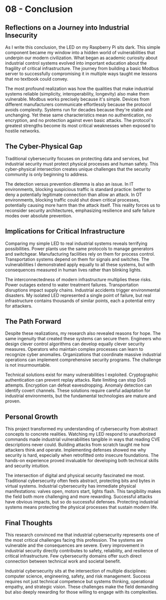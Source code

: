 # 08 - Conclusion

## Reflections on a Journey into Industrial Insecurity

As I write this conclusion, the LED on my Raspberry Pi sits dark. This simple component became my window into a hidden world of vulnerabilities that underpin our modern civilization. What began as academic curiosity about industrial control systems evolved into important education about the fragility of critical infrastructure. The journey from building a basic Modbus server to successfully compromising it in multiple ways taught me lessons that no textbook could convey.

The most profound realization was how the qualities that make industrial systems reliable (simplicity, interoperability, longevity) also make them vulnerable. Modbus works precisely because it's simple. Devices from different manufacturers communicate effortlessly because the protocol avoids complexity. Systems run for decades because they're stable and unchanging. Yet these same characteristics mean no authentication, no encryption, and no protection against even basic attacks. The protocol's greatest strengths become its most critical weaknesses when exposed to hostile networks.

## The Cyber-Physical Gap

Traditional cybersecurity focuses on protecting data and services, but industrial security must protect physical processes and human safety. This cyber-physical intersection creates unique challenges that the security community is only beginning to address.

The detection versus prevention dilemma is also an issue. In IT environments, blocking suspicious traffic is standard practice: better to deny a potentially legitimate connection than allow an attack. In OT environments, blocking traffic could shut down critical processes, potentially causing more harm than the attack itself. This reality forces us to reconsider security architectures, emphasizing resilience and safe failure modes over absolute prevention.

## Implications for Critical Infrastructure

Comparing my simple LED to real industrial systems reveals terrifying possibilities. Power plants use the same protocols to manage generators and switchgear. Manufacturing facilities rely on them for process control. Transportation systems depend on them for signals and switches. The vulnerabilities I demonstrated apply equally to all these systems, but with consequences measured in human lives rather than blinking lights.

The interconnectedness of modern infrastructure multiplies these risks. Power outages extend to water treatment failures. Transportation disruptions impact supply chains. Industrial accidents trigger environmental disasters. My isolated LED represented a single point of failure, but real infrastructure contains thousands of similar points, each a potential entry for attackers. 

## The Path Forward

Despite these realizations, my research also revealed reasons for hope. The same ingenuity that created these systems can secure them. Engineers who design clever control algorithms can develop equally clever security measures. Operators who maintain complex processes can learn to recognize cyber anomalies. Organizations that coordinate massive industrial operations can implement comprehensive security programs. The challenge is not insurmountable.

Technical solutions exist for many vulnerabilities I exploited. Cryptographic authentication can prevent replay attacks. Rate limiting can stop DoS attempts. Encryption can defeat eavesdropping. Anomaly detection can identify covert channels. These solutions require careful adaptation for industrial environments, but the fundamental technologies are mature and proven. 

## Personal Growth

This project transformed my understanding of cybersecurity from abstract concepts to concrete realities. Watching my LED respond to unauthorized commands made industrial vulnerabilities tangible in ways that reading CVE descriptions never could. Building attacks from scratch taught me how attackers think and operate. Implementing defenses showed me why security is hard, especially when retrofitted onto insecure foundations. The hands-on experience proved invaluable for developing both technical skills and security intuition.

The intersection of digital and physical security fascinated me most. Traditional cybersecurity often feels abstract, protecting bits and bytes in virtual systems. Industrial cybersecurity has immediate physical manifestations: valves open, motors start, lights flash. This tangibility makes the field both more challenging and more rewarding. Successful attacks have obvious impacts, but so do successful defenses. Protecting industrial systems means protecting the physical processes that sustain modern life.

## Final Thoughts

This research convinced me that industrial cybersecurity represents one of the most critical challenges facing this profession. The systems are vulnerable and the consequences are severe. Every improvement in industrial security directly contributes to safety, reliability, and resilience of critical infrastructure. Few cybersecurity domains offer such direct connection between technical work and societal benefit.

Industrial cybersecurity sits at the intersection of multiple disciplines: computer science, engineering, safety, and risk management. Success requires not just technical competence but systems thinking, operational empathy, and strategic vision. These challenges make the field demanding but also deeply rewarding for those willing to engage with its complexities.
